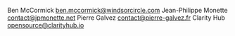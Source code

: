 Ben McCormick <ben.mccormick@windsorcircle.com>
Jean-Philippe Monette <contact@jpmonette.net>
Pierre Galvez <contact@pierre-galvez.fr>
Clarity Hub <opensource@clarityhub.io>